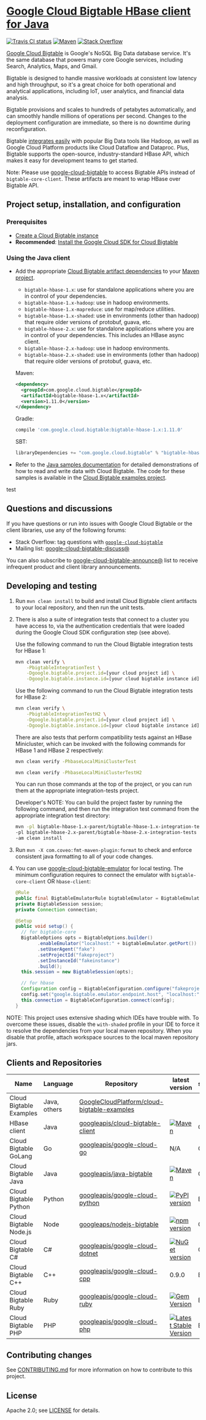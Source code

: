 # [Google Cloud Bigtable HBase client for Java](https://cloud.google.com/bigtable/docs/bigtable-and-hbase)

[![Travis CI status][travis-shield]][travis-link]
[![Maven][maven-hbase-shield]][maven-hbase-client-maven-search]
[![Stack Overflow][stackoverflow-shield]][stackoverflow-link]

[Google Cloud Bigtable](https://cloud.google.com/bigtable/) is Google's NoSQL
Big Data database service. It's the same database that powers many core Google
services, including Search, Analytics, Maps, and Gmail.

Bigtable is designed to handle massive workloads at consistent low latency and
high throughput, so it's a great choice for both operational and analytical
applications, including IoT, user analytics, and financial data analysis.

Bigtable provisions and scales to hundreds of petabytes automatically, and can
smoothly handle millions of operations per second. Changes to the deployment
configuration are immediate, so there is no downtime during reconfiguration.

Bigtable [integrates easily][integrations] with popular Big Data tools like
Hadoop, as well as Google Cloud Platform products like Cloud Dataflow and
Dataproc. Plus, Bigtable supports the open-source, industry-standard HBase API,
which makes it easy for development teams to get started.

Note: Please use [google-cloud-bigtable][google-cloud-bigtable] to access Bigtable APIs instead of `bigtable-core-client`. These artifacts are meant to wrap HBase over Bigtable API. 

## Project setup, installation, and configuration

### Prerequisites

* [Create a Cloud Bigtable instance](https://cloud.google.com/bigtable/docs/creating-instance)
* **Recommended**: [Install the Google Cloud SDK for Cloud Bigtable](https://cloud.google.com/bigtable/docs/installing-cloud-sdk)

### Using the Java client

* Add the appropriate [Cloud Bigtable artifact dependencies](http://mvnrepository.com/artifact/com.google.cloud.bigtable) to your [Maven project](https://cloud.google.com/bigtable/docs/using-maven).
  * `bigtable-hbase-1.x`: use for standalone applications where you are in control of your dependencies.
  * `bigtable-hbase-1.x-hadoop`: use in hadoop environments.
  * `bigtable-hbase-1.x-mapreduce`: use for map/reduce utilities.
  * `bigtable-hbase-1.x-shaded`: use in environments (other than hadoop) that require older versions of protobuf, guava, etc.  
  * `bigtable-hbase-2.x`: use for standalone applications where you are in control of your dependencies.  This includes an HBase async client.
  * `bigtable-hbase-2.x-hadoop`: use in hadoop environments.
  * `bigtable-hbase-2.x-shaded`: use in environments (other than hadoop) that require older versions of protobuf, guava, etc.  

  Maven:
  ```xml
  <dependency>
    <groupId>com.google.cloud.bigtable</groupId>
    <artifactId>bigtable-hbase-1.x</artifactId>
    <version>1.11.0</version>
  </dependency>
  ```

  Gradle:
  ```Groovy
  compile 'com.google.cloud.bigtable:bigtable-hbase-1.x:1.11.0'
  ```

  SBT:
  ```Scala
  libraryDependencies += "com.google.cloud.bigtable" % "bigtable-hbase-1.x" % "1.11.0"
  ```

* Refer to the [Java samples documentation](https://cloud.google.com/bigtable/docs/samples) for detailed demonstrations of how to read and write data with Cloud Bigtable. The code for these samples is available in the [Cloud Bigtable examples project](https://github.com/GoogleCloudPlatform/cloud-bigtable-examples).

test

## Questions and discussions

If you have questions or run into issues with Google Cloud Bigtable or the
client libraries, use any of the following forums:

* Stack Overflow: tag questions with [`google-cloud-bigtable`][stackoverflow-link]
* Mailing list: [google-cloud-bigtable-discuss@][google-cloud-bigtable-discuss]

You can also subscribe to
[google-cloud-bigtable-announce@][google-cloud-bigtable-announce] list to receive
infrequent product and client library announcements.

## Developing and testing

1. Run `mvn clean install` to build and install Cloud Bigtable client artifacts to your local repository, and then run the unit tests.
2. There is also a suite of integration tests that connect to a cluster you have access to, via the authentication credentials that were loaded during the Google Cloud SDK configuration step (see above).

   Use the following command to run the Cloud Bigtable integration tests for HBase 1:

   ```sh
   mvn clean verify \
       -PbigtableIntegrationTest \
       -Dgoogle.bigtable.project.id=[your cloud project id] \
       -Dgoogle.bigtable.instance.id=[your cloud bigtable instance id]
   ```

   Use the following command to run the Cloud Bigtable integration tests for HBase 2:

   ```sh
   mvn clean verify \
       -PbigtableIntegrationTestH2 \
       -Dgoogle.bigtable.project.id=[your cloud project id] \
       -Dgoogle.bigtable.instance.id=[your cloud bigtable instance id]
   ```
   
   There are also tests that perform compatibility tests against an HBase Minicluster, which can be invoked with the following commands for HBase 1 and HBase 2 respectively: 
   ```sh
   mvn clean verify -PhbaseLocalMiniClusterTest
   ```
   ```sh
   mvn clean verify -PhbaseLocalMiniClusterTestH2
   ```

   You can run those commands at the top of the project, or you can run them at the appropriate integration-tests project.  
   
   Developer's NOTE: You can build the project faster by running the following command, and then run the integration test command from the appropriate integration test directory:
   
   ```sh
   mvn -pl bigtable-hbase-1.x-parent/bigtable-hbase-1.x-integration-tests \
   -pl bigtable-hbase-2.x-parent/bigtable-hbase-2.x-integration-tests \
   -am clean install
   ```
3. Run `mvn -X com.coveo:fmt-maven-plugin:format` to check and enforce consistent java formatting to all of your code changes.

4. You can use [google-cloud-bigtable-emulator][google-cloud-bigtable-emulator] for local testing. The minimum configuration requires to connect the emulator with `bigtable-core-client` OR `hbase-client`:
    ```java
    @Rule
    public final BigtableEmulatorRule bigtableEmulator = BigtableEmulatorRule.create();
    private BigtableSession session;
    private Connection connection;
    
    @Setup
    public void setup() {
      // for bigtable-core
      BigtableOptions opts = BigtableOptions.builder()
            .enableEmulator("localhost:" + bigtableEmulator.getPort())
            .setUserAgent("fake")
            .setProjectId("fakeproject")
            .setInstanceId("fakeinstance")
            .build();
      this.session = new BigtableSession(opts);
    
      // for hbase
      Configuration config = BigtableConfiguration.configure("fakeproject", "fakeinstance");
      config.set("google.bigtable.emulator.endpoint.host", "localhost:" + bigtableEmulator.getPort());
      this.connection = BigtableConfiguration.connect(config);
    }
    ```

NOTE: This project uses extensive shading which IDEs have trouble with. To overcome these issues,
disable the `with-shaded` profile in your IDE to force it to resolve the dependencies from your local
maven repository. When you disable that profile, attach workspace sources to the local maven repository jars.

## Clients and Repositories

| Name | Language | Repository | latest version | status |
| --- | --- | --- | --- | --- |
| Cloud Bigtable Examples | Java, others | [GoogleCloudPlatform/cloud-bigtable-examples][maven-examples-repo] | | |
| HBase client | Java | [googleapis/cloud-bigtable-client][maven-hbase-client-repo] | [![Maven][maven-hbase-shield]][maven-hbase-client-maven-search] | GA |
| Cloud Bigtable GoLang | Go | [googleapis/google-cloud-go](https://github.com/googleapis/google-cloud-go) | N/A | GA |
| Cloud Bigtable Java | Java | [googleapis/java-bigtable][google-cloud-bigtable] | [![Maven][maven-google-cloud-java-shield]][maven-google-cloud-java-maven-search] | GA |
| Cloud Bigtable Python | Python | [googleapis/google-cloud-python](http://github.com/googleapis/google-cloud-python) | [![PyPI version](https://badge.fury.io/py/google-cloud-bigtable.svg)](https://badge.fury.io/py/google-cloud-bigtable) | Beta |
| Cloud Bigtable Node.js | Node | [googleaps/nodejs-bigtable][maven-bigtable-nodejs-repo] | [![npm version][npm-shield]][npm-bigtable-client] | GA |
| Cloud Bigtable C# | C# | [googleapis/google-cloud-dotnet](http://github.com/googleapis/google-cloud-dotnet) | [![NuGet version](https://badge.fury.io/nu/Google.Cloud.Bigtable.V2.svg)](https://badge.fury.io/nu/Google.Cloud.Bigtable.V2) | GA |
| Cloud Bigtable C++ | C++ | [googleapis/google-cloud-cpp](http://github.com/googleapis/google-cloud-cpp) | 0.9.0 | Beta |
| Cloud Bigtable Ruby | Ruby | [googleapis/google-cloud-ruby](http://github.com/googleapis/google-cloud-ruby) | [![Gem Version](https://badge.fury.io/rb/google-cloud-bigtable.svg)](https://badge.fury.io/rb/google-cloud-bigtable) | Beta |
| Cloud Bigtable PHP | PHP | [googleapis/google-cloud-php](http://github.com/googleapis/google-cloud-php) | [![Latest Stable Version](https://poser.pugx.org/google/cloud/v/stable)](https://packagist.org/packages/google/cloud) | Beta  |

## Contributing changes

See [CONTRIBUTING.md](CONTRIBUTING.md) for more information on how to contribute
to this project.

## License

Apache 2.0; see [LICENSE](LICENSE) for details.

<!-- references -->

[travis-shield]: https://travis-ci.org/googleapis/java-bigtable-hbase.svg
[travis-link]: https://travis-ci.org/googleapis/java-bigtable-hbase/builds
[maven-hbase-shield]: https://maven-badges.herokuapp.com/maven-central/com.google.cloud.bigtable/bigtable-client-core/badge.svg
[maven-hbase-client-maven-search]: http://search.maven.org/#search%7Cga%7C1%7Ccom.google.cloud.bigtable
[maven-google-cloud-java-shield]: https://maven-badges.herokuapp.com/maven-central/com.google.cloud/google-cloud-bigtable/badge.svg
[maven-google-cloud-java-maven-search]: https://search.maven.org/search?q=a:google-cloud-bigtable
[npm-shield]: https://badge.fury.io/js/%40google-cloud%2Fbigtable.svg
[npm-bigtable-client]: https://www.npmjs.com/package/@google-cloud/bigtable
[stackoverflow-shield]: https://img.shields.io/badge/stackoverflow-google--cloud--bigtable-blue.svg
[stackoverflow-link]: http://stackoverflow.com/search?q=[google-cloud-bigtable]
[integrations]: https://cloud.google.com/bigtable/docs/integrations
[maven-hbase-client-repo]: https://github.com/googleapis/cloud-bigtable-client
[maven-bigtable-nodejs-repo]: https://github.com/googleapis/nodejs-bigtable
[maven-examples-repo]: https://github.com/GoogleCloudPlatform/cloud-bigtable-examples
[google-cloud-bigtable-discuss]: https://groups.google.com/group/google-cloud-bigtable-discuss
[google-cloud-bigtable-announce]: https://groups.google.com/group/google-cloud-bigtable-announce
[google-cloud-bigtable-emulator]: https://github.com/googleapis/google-cloud-java/tree/master/google-cloud-testing/google-cloud-bigtable-emulator
[google-cloud-bigtable]: https://github.com/googleapis/java-bigtable
